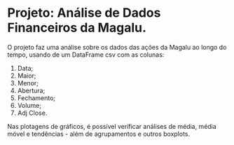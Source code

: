 # Projeto: Análise de Dados Financeiros da Magalu.

O projeto faz uma análise sobre os dados das ações da Magalu ao longo do tempo, usando de um DataFrame csv com as colunas:

1. Data;
2. Maior;
3. Menor;
4. Abertura;
5. Fechamento;
6. Volume;
7. Adj Close.

Nas plotagens de gráficos, é possível veríficar análises de média, média móvel e tendências - além de agrupamentos e outros boxplots.
